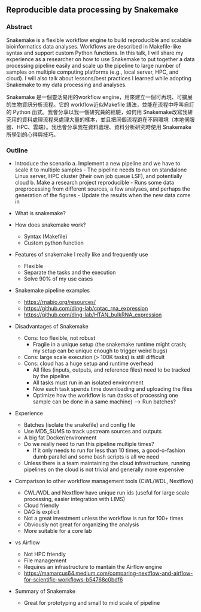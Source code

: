 ## Reproducible data processing by Snakemake

### Abstract
Snakemake is a flexible workflow engine to build reproducible and scalable bioinformatics data analyses. Workflows are described in Makefile-like syntax and support custom Python functions. In this talk, I will share my experience as a researcher on how to use Snakemake to put together a data processing pipeline easily and scale up the pipeline to large number of samples on multiple computing platforms (e.g., local server, HPC, and cloud). I will also talk about lessons/best practices I learned while adopting Snakemake to my data processing and analyses.

Snakemake 是一個靈活易用的workflow engine，用來建立一個可再現、可擴展的生物資訊分析流程。它的 workflow近似Makefile 語法，並能在流程中呼叫自訂的 Python 函式。我會分享以我一個研究員的經驗，如何用 Snakemake改寫我研究用的資料處理流程來處理大量的樣本，並且把同個流程跑在不同環境（本地伺服器、HPC、雲端）。我也會分享我在資料處理、資料分析研究時使用 Snakemake所學到的心得與技巧。

### Outline
- Introduce the scenario
    a. Implement a new pipeline and we have to scale it to multiple samples
        - The pipeline needs to run on standalone Linux server, HPC cluster (their own job queue LSF), and potentially cloud
    b. Make a research project reproducible
        - Runs some data preprocessing from different sources, a few analyses, and perhaps the generation of the figures
        - Update the results when the new data come in

- What is snakemake?
- How does snakemake work?
    - Syntax (Makefile)
    - Custom python function
- Features of snakemake I really like and frequently use
    - Flexible
    - Separate the tasks and the execution
    - Solve 90% of my use cases

- Snakemake pipeline examples
    - https://rnabio.org/resources/
    - https://github.com/ding-lab/cptac_rna_expression
    - https://github.com/ding-lab/HTAN_bulkRNA_expression

- Disadvantages of Snakemake
    - Cons: too flexible, not robust
        - Fragile in a unique setup (the snakemake runtime might crash; my setup can be unique enough to trigger weird bugs)
    - Cons: large scale execution (> 100K tasks) is still difficult
    - Cons: cloud has a huge setup and runtime overhead
        - All files (inputs, outputs, and reference files) need to be tracked by the pipeline
        - All tasks must run in an isolated environment
        - Now each task spends time downloading and uploading the files
        - Optimize how the workflow is run (tasks of processing one sample can be done in a same machine) --> Run batches?

- Experience
    - Batches (isolate the snakefile) and config file
    - Use MD5_SUMS to track upstream sources and outputs
    - A big fat Docker/environment
    - Do we really need to run this pipeline multiple times?
        - If it only needs to run for less than 10 times, a good-o-fashion dumb parallel and some bash scripts is all we need
    - Unless there is a team maintaining the cloud infrastructure, running pipelines on the cloud is not trivial and generally more expensive

- Comparison to other workflow management tools (CWL/WDL, Nextflow)
    - CWL/WDL and Nextflow have unique run ids (useful for large scale processing, easier integration with LIMS)
    - Cloud friendly
    - DAG is explicit
    - Not a great investment unless the workflow is run for 100+ times
    - Obviously not great for organizing the analysis
    - More suitable for a core lab

- vs Airflow
    - Not HPC friendly
    - File management
    - Requires an infrastructure to mantain the Airflow engine
    - https://mamarcus64.medium.com/comparing-nextflow-and-airflow-for-scientific-workflows-b54768c0bdf6

- Summary of Snakemake
    - Great for prototyping and small to mid scale of pipeline
